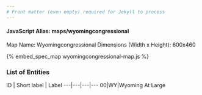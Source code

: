 ```yaml
---
# Front matter (even empty) required for Jekyll to process
---
```


#### JavaScript Alias: maps/wyomingcongressional

Map Name: Wyomingcongressional
Dimensions (Width x Height): 600x460



{% embed_spec_map wyomingcongressional-map.js %}

### List of Entities

ID | Short label | Label
---|---|---|---
00|WY|Wyoming At Large

